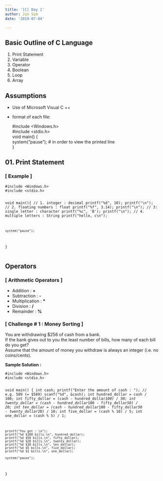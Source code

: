 ```yaml
---
title: '[C] Day 1'
author: Jin Sim
date: '2019-07-04'

---
```

<h2 id="basic-outline-of-c-language">Basic Outline of C Language</h2>
<ol>
<li>Print Statement</li>
<li>Variable</li>
<li>Operator</li>
<li>Boolean</li>
<li>Loop</li>
<li>Array</li>
</ol>
<h2 id="assumptions">Assumptions</h2>
<ul>
<li>
<p>Use of Microsoft Visual C ++</p>
</li>
<li>
<p>format of each file:</p>
<p>#include &lt;Windows.h&gt;<br>
#include &lt;stdio.h&gt;	<br>
void main() {<br>
system(“pause”);	# in order to view the printed line<br>
}</p>
</li>
</ul>
<h2 id="print-statement">01. Print Statement</h2>
<h3 id="example-">[ Example ]</h3>
<pre><code>#include &lt;Windows.h&gt;
#include &lt;stdio.h&gt;

void main(){
    // 1. integer : decimal
    printf("%d", 10);    printf("\n");
    // 2. floating numbers : float
    printf("%f", 3.14);    printf("\n");
    // 3: single letter : character
    printf("%c", 'B');    printf("\n");
    // 4. multiple letters : String
    printf("hello, c\n");
    
    system("pause");
}
</code></pre>
<h2 id="operators">Operators</h2>
<h3 id="arithmetic-operators-">[ Arithmetic Operators ]</h3>
<ul>
<li>Addition	: 	<strong>+</strong></li>
<li>Subtraction	:	<strong>-</strong></li>
<li>Multiplication	:	<strong>*</strong></li>
<li>Division	:	<strong>/</strong></li>
<li>Remainder	:	<strong>%</strong></li>
</ul>
<h3 id="challenge--1--money-sorting-">[ Challenge # 1 : Money Sorting ]</h3>
<p>You are withdrawing $256 of cash from a bank.<br>
If the bank gives out to you the least number of bills, how many of each bill do you get?<br>
Assume that the amount of money you withdraw is always an integer (i.e. no coins/cents).</p>
<p><strong>Sample Solution :</strong></p>
<pre><code>#include &lt;Windows.h&gt;
#include &lt;stdio.h&gt;

void main() {
    int cash;
    printf("Enter the amount of cash : ");	// e.g. 589 (= $589)
    scanf("%d", &amp;cash);
    int hundred_dollar = cash / 100;
    int fifty_dollar = (cash - hundred_dollar*100) / 50;
    int twenty_dollar = (cash - hundred_dollar*100 - fifty_dollar*50) / 20;
    int ten_dollar = (cash - hundred_dollar*100 - fifty_dollar*50 - twenty_dollar*20) / 10;
    int five_dollar = (cash % 10) / 5;
    int one_dollar = (cash % 5) / 1;
			
    printf("You got : \n");
    printf("%d $100 bills.\n", hundred_dollar);
    printf("%d $50 bills.\n", fifty_dollar);
    printf("%d $20 bills.\n", twenty_dollar);
    printf("%d $10 bills.\n", ten_dollar);
    printf("%d $5 bills.\n", five_dollar);
    printf("%d $1 bills.\n", one_dollar);

    system("pause");
}
</code></pre>

